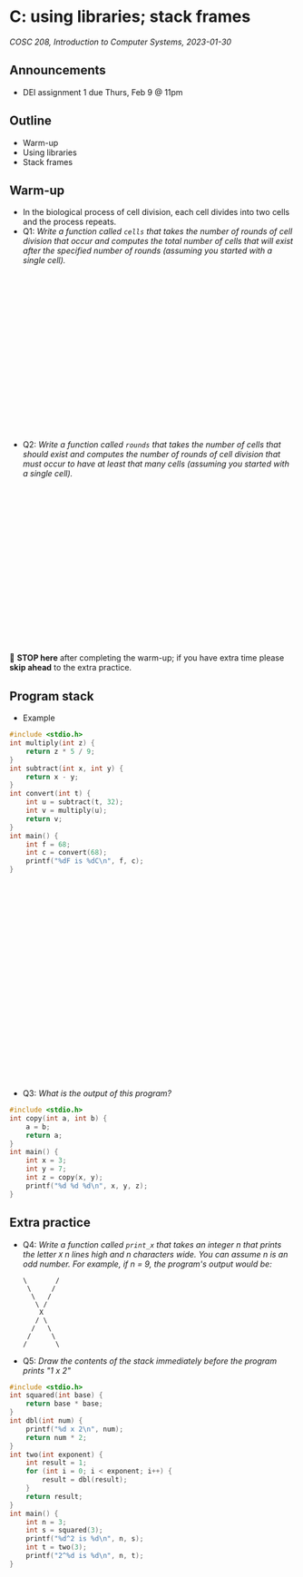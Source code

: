 # C: using libraries; stack frames
_COSC 208, Introduction to Computer Systems, 2023-01-30_

## Announcements
* DEI assignment 1 due Thurs, Feb 9 @ 11pm

## Outline
* Warm-up
* Using libraries
* Stack frames

## Warm-up
* In the biological process of cell division, each cell divides into two cells and the process repeats.
* Q1: _Write a function called `cells` that takes the number of rounds of cell division that occur and computes the total number of cells that will exist after the specified number of rounds (assuming you started with a single cell)._

<div style="height:20em;"></div>

* Q2: _Write a function called `rounds` that takes the number of cells that should exist and computes the number of rounds of cell division that must occur to have at least that many cells (assuming you started with a single cell)._

<div style="height:20em;"></div>

🛑 **STOP here** after completing the warm-up; if you have extra time please **skip ahead** to the extra practice.

<div style="page-break-after:always;"></div>

## Program stack

* Example


```c
#include <stdio.h>
int multiply(int z) {
    return z * 5 / 9;
}
int subtract(int x, int y) {
    return x - y;
}
int convert(int t) {
    int u = subtract(t, 32);
    int v = multiply(u);
    return v;
}
int main() {
    int f = 68;
    int c = convert(68);
    printf("%dF is %dC\n", f, c); 
}
```

<div style="height:25em;"></div>

* Q3: _What is the output of this program?_


```c
#include <stdio.h>
int copy(int a, int b) {
    a = b;
    return a;
}
int main() {
    int x = 3;
    int y = 7;
    int z = copy(x, y);
    printf("%d %d %d\n", x, y, z);
}
```

<div style="page-break-after:always;"></div>

## Extra practice
* Q4: _Write a function called `print_x` that takes an integer n that prints the letter `X` n lines high and n characters wide. You can assume n is an odd number. For example, if n = 9, the program's output would be:_
    ```
    \       /
     \     /
      \   /
       \ /
        X
       / \
      /   \
     /     \
    /       \
    ```

<div style="page-break-after:always;"></div>

* Q5: _Draw the contents of the stack immediately before the program prints "1 x 2"_


```c
#include <stdio.h>
int squared(int base) {
    return base * base;
}
int dbl(int num) {
    printf("%d x 2\n", num);
    return num * 2;   
}
int two(int exponent) {
    int result = 1;
    for (int i = 0; i < exponent; i++) {
        result = dbl(result);
    }
    return result;
}
int main() {
    int n = 3;
    int s = squared(3);
    printf("%d^2 is %d\n", n, s);
    int t = two(3);
    printf("2^%d is %d\n", n, t);
}
```
